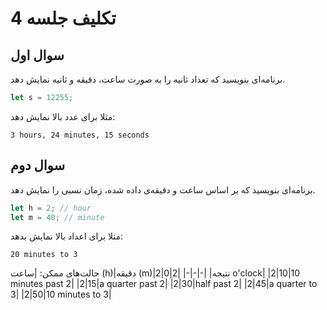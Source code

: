 # تکلیف جلسه 4

## سوال اول

برنامه‌ای بنویسید که تعداد ثانیه را به صورت ساعت، دقیقه و ثانیه نمایش دهد.

```js
let s = 12255;
```

مثلا برای عدد بالا نمایش دهد:

`3 hours, 24 minutes, 15 seconds`

## سوال دوم

برنامه‌ای بنویسید که بر اساس ساعت و دقیقه‌ی داده شده، زمان نسبی را نمایش دهد.

```js
let h = 2; // hour
let m = 40; // minute
```

مثلا برای اعداد بالا نمایش بدهد:

`20 minutes to 3`

حالت‌های ممکن:
|ساعت (h)|دقیقه (m)|نتیجه|
|-|-|-|
|2|0|2 o'clock|
|2|10|10 minutes past 2|
|2|15|a quarter past 2|
|2|30|half past 2|
|2|45|a quarter to 3|
|2|50|10 minutes to 3|